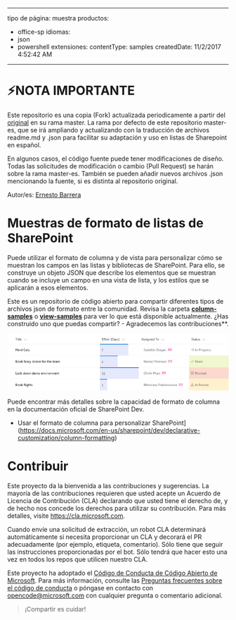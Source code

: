   ---
  tipo de página: muestra
  productos:
  - office-sp
  idiomas:
  - json
  - powershell
  extensiones:
    contentType: samples
    createdDate: 11/2/2017 4:52:42 AM
  ---
   # ⚡NOTA IMPORTANTE 
   Este repositorio es una copia (Fork) actualizada periodicamente a partir del [original](https://github.com/pnp/List-Formatting) en su rama master. 
   La rama por defecto de este repositorio master-es, que se irá ampliando y actualizando con la traducción de archivos readme.md y .json para facilitar su adaptación y uso en listas de Sharepoint en español. 
   
   En algunos casos, el código fuente puede tener modificaciones de diseño. Todas las solicitudes de modificación o cambio (Pull Request) se harán sobre la rama master-es.
   También se pueden añadir nuevos archivos .json mencionando la fuente, si es distinta al repositorio original.
   
   Autor/es: 
   [Ernesto Barrera](https://github.com/ernestobarrera)

  
  # Muestras de formato de listas de SharePoint

  Puede utilizar el formato de columna y de vista para personalizar cómo se muestran los campos en las listas y bibliotecas de SharePoint. Para ello, se construye un objeto JSON que describe los elementos que se muestran cuando se incluye un campo en una vista de lista, y los estilos que se aplicarán a esos elementos.

  Este es un repositorio de código abierto para compartir diferentes tipos de archivos json de formato entre la comunidad. Revisa la carpeta [**column-samples**](./column-samples) o [**view-samples**](./view-samples) para ver lo que está disponible actualmente. ¿Has construido uno que puedas compartir? - Agradecemos las contribuciones**.

  ![](https://github.com/SharePoint/sp-dev-docs/raw/master/docs/images/sp-columnformatting-all.png)

  Puede encontrar más detalles sobre la capacidad de formato de columna en la documentación oficial de SharePoint Dev. 

  - Usar el formato de columna para personalizar SharePoint](https://docs.microsoft.com/en-us/sharepoint/dev/declarative-customization/column-formatting)


  # Contribuir

  Este proyecto da la bienvenida a las contribuciones y sugerencias.  La mayoría de las contribuciones requieren que usted acepte un
  Acuerdo de Licencia de Contribución (CLA) declarando que usted tiene el derecho de, y de hecho nos concede
  los derechos para utilizar su contribución. Para más detalles, visite https://cla.microsoft.com.

  Cuando envíe una solicitud de extracción, un robot CLA determinará automáticamente si necesita proporcionar
  un CLA y decorará el PR adecuadamente (por ejemplo, etiqueta, comentario). Sólo tiene que seguir las instrucciones
  proporcionadas por el bot. Sólo tendrá que hacer esto una vez en todos los repos que utilicen nuestro CLA.

  Este proyecto ha adoptado el [Código de Conducta de Código Abierto de Microsoft](https://opensource.microsoft.com/codeofconduct/).
  Para más información, consulte las [Preguntas frecuentes sobre el código de conducta](https://opensource.microsoft.com/codeofconduct/faq/) o
  póngase en contacto con [opencode@microsoft.com](mailto:opencode@microsoft.com) con cualquier pregunta o comentario adicional.

  > ¡Compartir es cuidar!



